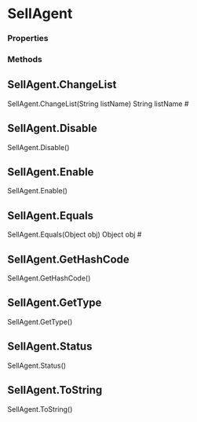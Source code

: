# SellAgent    

### Properties  
 
### Methods  
## SellAgent.ChangeList
SellAgent.ChangeList(String listName)
        String listName #
## SellAgent.Disable
SellAgent.Disable()
## SellAgent.Enable
SellAgent.Enable()
## SellAgent.Equals
SellAgent.Equals(Object obj)
        Object obj #
## SellAgent.GetHashCode
SellAgent.GetHashCode()
## SellAgent.GetType
SellAgent.GetType()
## SellAgent.Status
SellAgent.Status()
## SellAgent.ToString
SellAgent.ToString()
